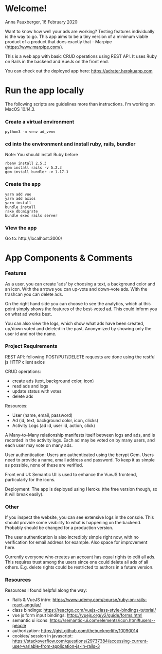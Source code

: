 # Welcome!
Anna Pauxberger, 16 February 2020

Want to know how well your ads are working? Testing features individually is the way to go. This app aims to be a tiny version of a minimum viable product of a product that does exactly that - Marpipe (https://www.marpipe.com/).

This is a web app with basic CRUD operations using REST API. It uses Ruby on Rails in the backend and VueJs on the front end.

You can check out the deployed app here: https://adrater.herokuapp.com


# Run the app locally
The following scripts are guidelines more than instructions. I'm working on MacOS 10.14.3.

### Create a virtual environment
```
python3 -m venv ad_venv
```
### cd into the environment and install ruby, rails, bundler
Note: You should install Ruby before
```
rbenv install 2.5.3
gem install rails -v 5.2.3
gem install bundler -v 1.17.1
```
### Create the app
```
yarn add vue
yarn add axios
yarn install
bundle install
rake db:migrate
bundle exec rails server
```
### View the app
Go to:
http://localhost:3000/


# App Components & Comments

### Features
As a user, you can create 'ads' by choosing a text, a background color and an icon. With the arrows you can up-vote and down-vote ads. With the trashcan you can delete ads.

On the right hand side you can choose to see the analytics, which at this point simply shows the features of the best-voted ad. This could inform you on what ad works best.

You can also view the logs, which show what ads have been created, up/down voted and deleted in the past. Anonymized by showing only the user id and not the name.


### Project Requirements
REST API: following POST/PUT/DELETE requests are done using the restful js HTTP client axios

CRUD operations:
- create ads (text, background color, icon)
- read ads and logs
- update status with votes
- delete ads

Resources:
- User (name, email, password)
- Ad (id, text, background color, icon, clicks)
- Activity Logs (ad id, user id, action, click)

A Many-to-Many relationship manifests itself between logs and ads, and is recorded in the activity logs. Each ad may be voted on by many users, and each user may vote on many ads.

User authentication:
Users are authenticated using the bcrypt Gem. Users need to provide a name, email address and password. To keep it as simple as possible, none of these are verified.

Front end UI:
Semantic UI is used to enhance the VueJS frontend, particularly for the icons.

Deployment:
The app is deployed using Heroku (the free version though, so it will break easily).



### Other
If you inspect the website, you can see extensive logs in the console. This should provide some visibility to what is happening on the backend. Probably should be changed for a production version.

The user authentication is also incredibly simple right now, with no verification for email address for example. Also space for improvement here.

Currently everyone who creates an account has equal rights to edit all ads. This requires trust among the users since one could delete all ads of all others. E.g. delete rights could be restricted to authors in a future version.


### Resources
Resources I found helpful along the way:

- Rails & VueJS intro: https://www.udemy.com/course/ruby-on-rails-react-angular/
- class bindings: https://reactgo.com/vuejs-class-style-bindings-tutorial/
- vue js form input bindings: https://vuejs.org/v2/guide/forms.html
- semantic ui icons: https://semantic-ui.com/elements/icon.html#users--people
- authorization: https://gist.github.com/thebucknerlife/10090014
- cookies/ session in javascript: https://stackoverflow.com/questions/29737384/accessing-current-user-variable-from-application-js-in-rails-3
